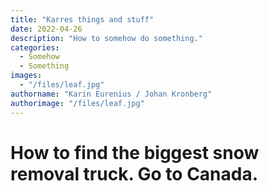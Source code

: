 ```yaml
---
title: "Karres things and stuff"
date: 2022-04-26
description: "How to somehow do something."
categories:
  - Somehow
  - Something
images:
  - "/files/leaf.jpg"
authorname: "Karin Eurenius / Johan Kronberg"
authorimage: "/files/leaf.jpg"
---
```


<H1>How to find the biggest snow removal truck. Go to Canada.</H1>
<!--more-->
